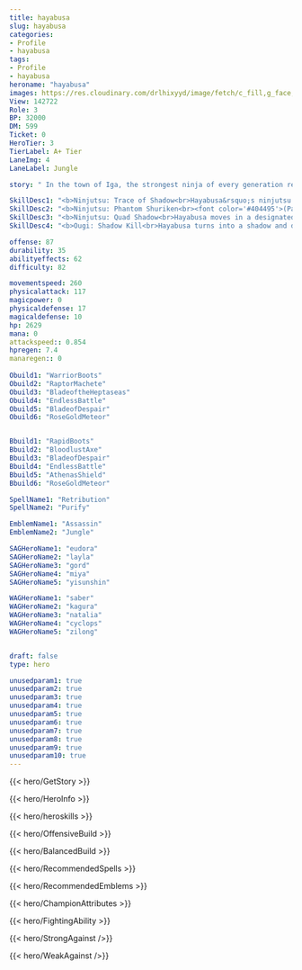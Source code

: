 ```yaml
---
title: hayabusa
slug: hayabusa
categories: 
- Profile 
- hayabusa
tags: 
- Profile
- hayabusa
heroname: "hayabusa"
images: https://res.cloudinary.com/drlhixyyd/image/fetch/c_fill,g_face,f_auto/https://cdn2-build.mobagenie.my.id/p/images/banner/full/hayabusa.jpg
View: 142722 
Role: 3 
BP: 32000
DM: 599 
Ticket: 0 
HeroTier: 3 
TierLabel: A+ Tier 
LaneImg: 4
LaneLabel: Jungle 

story: " In the town of Iga, the strongest ninja of every generation receives the title of Shadow, responsible for the most dangerous and difficult missions, protecting the town of Iga day in and day out, all without the knowledge of its inhabitants. At present, the freshly-anointed Shadow of Iga, Hayabusa, has been transported to the Land of Dawn to carry out the most dangerous and difficult of missions: find and kill the previous generation\'s Shadow who betrayed and killed his friend, the one who was once lauded as the greatest ninja Iga had seen in centuries. "

SkillDesc1: "<b>Ninjutsu: Trace of Shadow<br>Hayabusa&rsquo;s ninjutsu damage inflicts 1 Shadow Stack. Every stack increases Hayabusa&rsquo;s ninjutsu damage by 5%. "   
SkillDesc2: "<b>Ninjutsu: Phantom Shuriken<br><font color='#404495'>(Passive)</font>: Hayabusa gains 3% Spell Vamp from each skill level-up. <font color='#404495'>(Active)</font>: Hayabusa throws forward three shurikens and swiftly retreives them back. The first hit deals 170<font color='#D58E1F'>( +70% Extra Physical ATK)</font> <font color='#C53535'>(Physical Damage)</font>. For the remaining hits, damage is reduced to 30%. Each hit restores 10 energy for him (capped at 2 times) and slows the enemy by 35% for 2s."   
SkillDesc3: "<b>Ninjutsu: Quad Shadow<br>Hayabusa moves in a designated direction and releases a phantom behind him. If he hits an enemy in the path, he will stop immediately and release 3 phantoms that travel in different directions. When phantoms hit enemy heroes, they will seep into them, dealing 130<font color='#D58E1F'>( +30% Extra Physical ATK)</font> <font color='#C53535'>(Physical Damage)</font> and slowing them by 40% for 2s. Use again: Hayabusa can teleport to a phantom&rsquo;s location. If that phantom happens to be in an enemy hero, Hayabusa will deal 130<font color='#D58E1F'>( +30% Extra Physical ATK)</font> extra <font color='#C53535'>(Physical Damage)</font> to it. Every time Hayabusa moves using Quad Shadow, the CD for Shuriken will be reduced by 1s."   
SkillDesc4: "<b>Ougi: Shadow Kill<br>Hayabusa turns into a shadow and dashes around the battlefield, dealing 5 times of Single-target attack to enemies in an area. Each attack deals 180<font color='#D58E1F'>( +90% Extra Physical ATK)</font> <font color='#C53535'>(Physical Damage)</font>."  

offense: 87 
durability: 35 
abilityeffects: 62 
difficulty: 82 

movementspeed: 260
physicalattack: 117
magicpower: 0
physicaldefense: 17
magicaldefense: 10
hp: 2629
mana: 0
attackspeed:: 0.854
hpregen: 7.4
manaregen:: 0
 
Obuild1: "WarriorBoots"  
Obuild2: "RaptorMachete" 
Obuild3: "BladeoftheHeptaseas" 
Obuild4: "EndlessBattle" 
Obuild5: "BladeofDespair" 
Obuild6: "RoseGoldMeteor" 


Bbuild1: "RapidBoots"  
Bbuild2: "BloodlustAxe" 
Bbuild3: "BladeofDespair" 
Bbuild4: "EndlessBattle" 
Bbuild5: "AthenasShield" 
Bbuild6: "RoseGoldMeteor" 

SpellName1: "Retribution" 
SpellName2: "Purify"   

EmblemName1: "Assassin" 
EmblemName2: "Jungle"    

SAGHeroName1: "eudora"
SAGHeroName2: "layla"
SAGHeroName3: "gord"
SAGHeroName4: "miya"
SAGHeroName5: "yisunshin"

WAGHeroName1: "saber"
WAGHeroName2: "kagura"
WAGHeroName3: "natalia"
WAGHeroName4: "cyclops"
WAGHeroName5: "zilong"


draft: false
type: hero

unusedparam1: true
unusedparam2: true
unusedparam3: true
unusedparam4: true
unusedparam5: true
unusedparam6: true
unusedparam7: true
unusedparam8: true
unusedparam9: true
unusedparam10: true
---
```



{{< hero/GetStory >}}

{{< hero/HeroInfo >}}
 
{{< hero/heroskills >}}

{{< hero/OffensiveBuild >}} 

{{< hero/BalancedBuild >}}


{{< hero/RecommendedSpells >}}  

{{< hero/RecommendedEmblems >}}   


{{< hero/ChampionAttributes >}}


{{< hero/FightingAbility >}}

{{< hero/StrongAgainst />}}

{{< hero/WeakAgainst />}}
